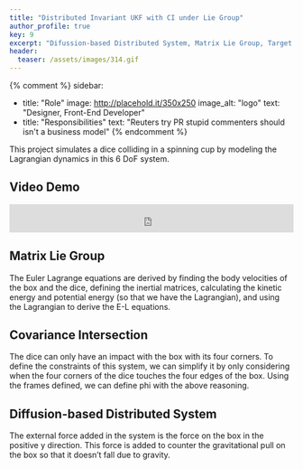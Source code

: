 ```yaml
---
title: "Distributed Invariant UKF with CI under Lie Group"
author_profile: true
key: 9
excerpt: "Difussion-based Distributed System, Matrix Lie Group, Target Tracking"
header:
  teaser: /assets/images/314.gif
---
```


{% comment %} 
sidebar:
  - title: "Role"
    image: http://placehold.it/350x250
    image_alt: "logo"
    text: "Designer, Front-End Developer"
  - title: "Responsibilities"
    text: "Reuters try PR stupid commenters should isn't a business model"
{% endcomment %} 

This project simulates a dice colliding in a spinning cup by modeling the Lagrangian dynamics in this 6 DoF system.

## Video Demo
<iframe
    width="100%"
    height="50px"
    src="https://www.youtube.com/embed/T6qRhCT54ms"
    frameborder="0"
    allow="autoplay; encrypted-media"
    allowfullscreen
>
</iframe>

## Matrix Lie Group
The Euler Lagrange equations are derived by finding the body velocities of the box and the dice, defining the inertial matrices, calculating the kinetic energy and potential energy (so that we have the Lagrangian), and using the Lagrangian to derive the E-L equations. 

## Covariance Intersection
The dice can only have an impact with the box with its four corners. To define the constraints of this system, we can simplify it by only considering when the four corners of the dice touches the four edges of the box. Using the frames defined, we can define phi with the above reasoning. 

## Diffusion-based Distributed System
The external force added in the system is the force on the box in the positive y direction. This force is added to counter the gravitational pull on the box so that it doesn’t fall due to gravity.